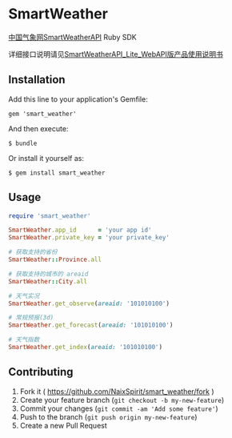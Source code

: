 # SmartWeather

[中国气象网SmartWeatherAPI](http://smart.weather.com.cn/wzfw/smart/weatherapi.shtml) Ruby SDK

详细接口说明请见[SmartWeatherAPI_Lite_WebAPI版产品使用说明书](http://smart.weather.com.cn/wzfw/smart/weatherapi.shtml)

## Installation

Add this line to your application's Gemfile:

    gem 'smart_weather'

And then execute:

    $ bundle

Or install it yourself as:

    $ gem install smart_weather

## Usage

```ruby
require 'smart_weather'

SmartWeather.app_id      = 'your app id'
SmartWeather.private_key = 'your private_key'

# 获取支持的省份
SmartWeather::Province.all

# 获取支持的城市的 areaid
SmartWeather::City.all

# 天气实况
SmartWeather.get_observe(areaid: '101010100')

# 常规预报(3d)
SmartWeather.get_forecast(areaid: '101010100')

# 天气指数
SmartWeather.get_index(areaid: '101010100')
```

## Contributing

1. Fork it ( https://github.com/NaixSpirit/smart_weather/fork )
2. Create your feature branch (`git checkout -b my-new-feature`)
3. Commit your changes (`git commit -am 'Add some feature'`)
4. Push to the branch (`git push origin my-new-feature`)
5. Create a new Pull Request
